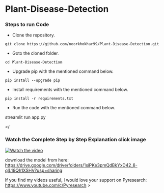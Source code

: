 # Plant-Disease-Detection



### Steps to run Code
- Clone the repository.
```
git clone https://github.com/noorkhokhar99/Plant-Disease-Detection.git
```
- Goto the cloned folder.
```
cd Plant-Disease-Detection

```
- Upgrade pip with the mentioned command below.
```
pip install --upgrade pip
```
- Install requirements with the mentioned command below.
```
pip install -r requirements.txt
```
- Run the code with the mentioned command below.

streamlit run app.py 
 



</
### Watch the Complete Step by Step Explanation click image

[![Watch the video](https://github.com/noorkhokhar99/Plant-Disease-Detection/blob/main/Pyresearch.png)](https://www.youtube.com/watch?v=jJmyfiyNv04)


download the model from here: https://drive.google.com/drive/folders/1siPKe3pmQdBkYxD42_8-qlL19Qh1XSHV?usp=sharing



If you find my videos useful,  I would love your support on Pyresearch: https://www.youtube.com/c/Pyresearch  >

